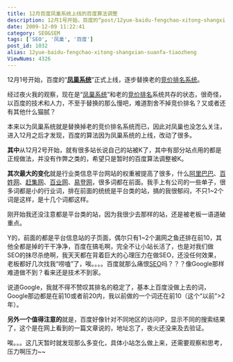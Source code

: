 ```yaml
---
title: 12月百度凤巢系统上线的百度算法调整
description: 12月1号开始，百度的“post/12yue-baidu-fengchao-xitong-shangxian-suanfa-tiaozheng.html">凤巢系统”正式上线，逐步替换老的post/12yue-baidu-fengchao-xitong-shangxian-suanfa-tiaozheng.html">竞价排名系统。经过">夜火我的观察，现在是“凤巢系统”和老的竞价排名系统共存的状态，很奇怪，以百度的技术和人力，不至于替换的那么慢吧，难道割舍不掉竞价排名？又或者还有其他什么猫腻？本来以为凤巢系统就是替换掉老的竞价排名系统而已，因此对凤巢也没怎么关注，进入12月之后才发现，百度的算法因为凤巢系统的上线，改动了很多。
date: 2009-12-09 11:22:41
category: SEO&SEM
tags: ['SEO', '凤巢', '百度']
post_id: 1032
alias: 12yue-baidu-fengchao-xitong-shangxian-suanfa-tiaozheng
ViewNums: 4326
---
```


12月1号开始，百度的“[**凤巢系统**](/blog/12yue-baidu-fengchao-xitong-shangxian-suanfa-tiaozheng)”正式上线，逐步替换老的[竞价排名系统](/blog/12yue-baidu-fengchao-xitong-shangxian-suanfa-tiaozheng)。

经过夜火我的观察，现在是“[凤巢系统](http://baike.baidu.com/view/2385746.htm?fr=ala0)”和老的[竞价排名](http://baike.baidu.com/view/40571.htm?fr=ala0)系统共存的状态，很奇怪，以百度的技术和人力，不至于替换的那么慢吧，难道割舍不掉竞价排名？又或者还有其他什么猫腻？

本来以为凤巢系统就是替换掉老的竞价排名系统而已，因此对凤巢也没怎么关注，进入12月之后才发现，百度的算法因为凤巢系统的上线，改动了很多。

**其中**从12月2号开始，就有很多站长说自己的站被K了，其中有部分站点用的都是正规做法，并没有作弊之类的，希望只是暂时的百度算法调整被K。

**其次最大的变化**就是行业类信息平台网站的权重被提高了很多，什么[阿里巴巴](http://china.alibaba.com/)、[百姓网](http://suzhou.baixing.com/)、[赶集网](http://www.ganji.com)、[百业网](http://www.100ye.com/)、[易登网](http://www.edeng.cn/)，很多词都在前面。我手上有公司的一些单子，很多词都是小的行业词，排在前面的统统是平台类的站，搞的我很郁闷，不只1~2个词是这样，是十几个词都这样。

刚开始我还没注意都是平台类的站，因为我很少去那样的站，还是被老板一语道破重点。

Y的，前面的都是平台信息站的子页面，偶尔只有1~2个漏网之鱼还排在前10，其他全都是掉的干干净净，百度在搞毛啊，完全不让小站长活了，也是对我们做SEO的抹尽杀绝啊，我天天都在背着巨大的心理压力在做SEO，还没任何效果，老板都好几次找我“唠嗑”了，唉。。。。百度就那么痛恨[SEO](http://www.15897.com/)吗？？？像Google那样难道做不到？看来还是技术不到家。

说道Google，我就不得不赞叹其排名的稳定了，基本上百度没做上去的词，Google那边都是在前10或者前20内，我以前做的一个词还在前10（这个“以前”>2年）。

**另外一个值得注意的**就是，百度好像针对不同地区的访问IP，显示不同的搜索结果了，这个是在网上看到的一篇文章说的，地址忘了，夜火还没来及去验证。

唉。。。这几天暂时就发现那么多变化，具体小站怎么做上来，还需要观察和思考，压力啊压力~~

